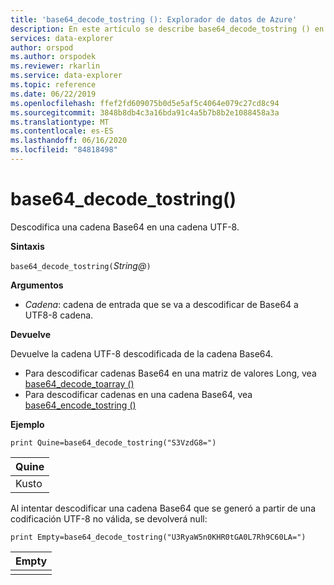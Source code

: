 ```yaml
---
title: 'base64_decode_tostring (): Explorador de datos de Azure'
description: En este artículo se describe base64_decode_tostring () en Azure Explorador de datos.
services: data-explorer
author: orspod
ms.author: orspodek
ms.reviewer: rkarlin
ms.service: data-explorer
ms.topic: reference
ms.date: 06/22/2019
ms.openlocfilehash: ffef2fd609075b0d5e5af5c4064e079c27cd8c94
ms.sourcegitcommit: 3848b8db4c3a16bda91c4a5b7b8b2e1088458a3a
ms.translationtype: MT
ms.contentlocale: es-ES
ms.lasthandoff: 06/16/2020
ms.locfileid: "84818498"
---
```

# <a name="base64_decode_tostring"></a>base64_decode_tostring()

Descodifica una cadena Base64 en una cadena UTF-8.

**Sintaxis**

`base64_decode_tostring(`*String@*`)`

**Argumentos**

* *Cadena*: cadena de entrada que se va a descodificar de Base64 a UTF8-8 cadena.

**Devuelve**

Devuelve la cadena UTF-8 descodificada de la cadena Base64.

* Para descodificar cadenas Base64 en una matriz de valores Long, vea [base64_decode_toarray ()](base64_decode_toarrayfunction.md)
* Para descodificar cadenas en una cadena Base64, vea [base64_encode_tostring ()](base64_encode_tostringfunction.md)

**Ejemplo**

<!-- csl: https://help.kusto.windows.net:443/Samples -->
```kusto
print Quine=base64_decode_tostring("S3VzdG8=")
```

|Quine|
|-----|
|Kusto|

Al intentar descodificar una cadena Base64 que se generó a partir de una codificación UTF-8 no válida, se devolverá null:

<!-- csl: https://help.kusto.windows.net:443/Samples -->
```kusto
print Empty=base64_decode_tostring("U3RyaW5n0KHR0tGA0L7Rh9C60LA=")
```

|Empty|
|-----|
||
